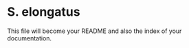 S. elongatus
================

<!-- WARNING: THIS FILE WAS AUTOGENERATED! DO NOT EDIT! -->

This file will become your README and also the index of your
documentation.

